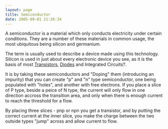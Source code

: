 ```yaml
---
layout: page
title: Semiconductor
date: 2005-09-01 21:26:34
---
```

<p>A semiconductor is a material which only conducts electricity under certain conditions. They are a number of these materials in common usage, the most ubiquitous being silicon and germanium.
</p>
<p>The term is usually used to describe a device made using this technology.
<br/>Silicon is used in just about every electronic device you see, as it is the basis of most <a class="wiki" href="/wiki/transistor.html" title="Transistor">Transistors</a>, <a class="wiki" href="/wiki/diode.html" title="Diode">Diodes</a> and Integrated Circuits<a class="wiki wikinew for-review" title="Create page: Integrated Circuit">?</a>.
</p>
<p>It is by taking these semiconductors and "Doping" them (introducing an impurity) that you can create "p" and "n" type semiconductor, one being populated with "holes", and another with free electrons. If you place a slice of P type, beside a peice of N type, the current will only flow in one direction accross the transition area, and only when there is enough current to reach the threshold for a flow.
</p>
<p>By placing three slices - pnp or npn you get a transistor, and by putting the correct current at the inner slice, you make the charge between the two outside types "jump" across and allow current to flow.
</p>
